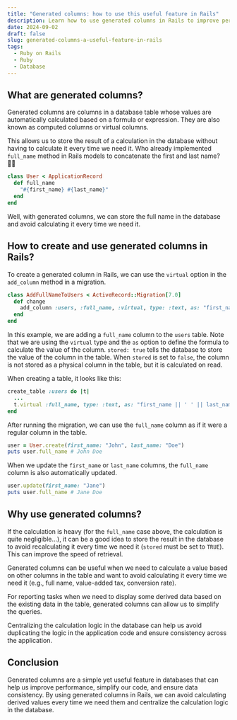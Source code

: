 ```yaml
---
title: "Generated columns: how to use this useful feature in Rails"
description: Learn how to use generated columns in Rails to improve performance and simplify your code
date: 2024-09-02
draft: false
slug: generated-columns-a-useful-feature-in-rails
tags:
  - Ruby on Rails
  - Ruby
  - Database
---
```


## What are generated columns?

Generated columns are columns in a database table whose values are automatically calculated based on a formula or expression. They are also known as computed columns or virtual columns.

This allows us to store the result of a calculation in the database without having to calculate it every time we need it.
Who already implemented `full_name` method in Rails models to concatenate the first and last name? 🙋‍♂️

```ruby
class User < ApplicationRecord
  def full_name
    "#{first_name} #{last_name}"
  end
end
```

Well, with generated columns, we can store the full name in the database and avoid calculating it every time we need it.

## How to create and use generated columns in Rails?

To create a generated column in Rails, we can use the `virtual` option in the `add_column` method in a migration.

```ruby
class AddFullNameToUsers < ActiveRecord::Migration[7.0]
  def change
    add_column :users, :full_name, :virtual, type: :text, as: "first_name || ' ' || last_name", stored: true
  end
end
```

In this example, we are adding a `full_name` column to the `users` table. Note that we are using the `virtual` type and the `as` option to define the formula to calculate the value of the column.
`stored: true` tells the database to store the value of the column in the table. When `stored` is set to `false`, the column is not stored as a physical column in the table, but it is calculated on read.

When creating a table, it looks like this:

```ruby
create_table :users do |t|
  ...
  t.virtual :full_name, type: :text, as: "first_name || ' ' || last_name", stored: true
end
```

After running the migration, we can use the `full_name` column as if it were a regular column in the table.

```ruby
user = User.create(first_name: "John", last_name: "Doe")
puts user.full_name # John Doe
```

When we update the `first_name` or `last_name` columns, the `full_name` column is also automatically updated.

```ruby
user.update(first_name: "Jane")
puts user.full_name # Jane Doe
```

## Why use generated columns?

If the calculation is heavy (for the `full_name` case above, the calculation is quite negligible...), it can be a good idea to store the result in the database to avoid recalculating it every time we need it (`stored` must be set to `TRUE`). This can improve the speed of retrieval.

Generated columns can be useful when we need to calculate a value based on other columns in the table and want to avoid calculating it every time we need it (e.g., full name, value-added tax, conversion rate).

For reporting tasks when we need to display some derived data based on the existing data in the table, generated columns can allow us to simplify the queries.

Centralizing the calculation logic in the database can help us avoid duplicating the logic in the application code and ensure consistency across the application.

## Conclusion

Generated columns are a simple yet useful feature in databases that can help us improve performance, simplify our code, and ensure data consistency. By using generated columns in Rails, we can avoid calculating derived values every time we need them and centralize the calculation logic in the database.
